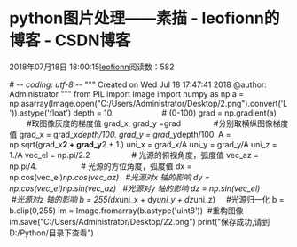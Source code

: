 
# python图片处理——素描 - leofionn的博客 - CSDN博客


2018年07月18日 18:00:15[leofionn](https://me.csdn.net/qq_36142114)阅读数：582


\# -*- coding: utf-8 -*-
"""
Created on Wed Jul 18 17:47:41 2018
@author: Administrator
"""
from PIL import Image
import numpy as np
a = np.asarray(Image.open("C:/Users/Administrator/Desktop/2.png").convert('L')).astype('float')
depth = 10.                      \# (0-100)
grad = np.gradient(a)             \#取图像灰度的梯度值
grad_x, grad_y =grad               \#分别取横纵图像梯度值
grad_x = grad_x*depth/100.
grad_y = grad_y*depth/100.
A = np.sqrt(grad_x**2 + grad_y**2 + 1.)
uni_x = grad_x/A
uni_y = grad_y/A
uni_z = 1./A
vec_el = np.pi/2.2                   \# 光源的俯视角度，弧度值
vec_az = np.pi/4.                    \# 光源的方位角度，弧度值
dx = np.cos(vec_el)*np.cos(vec_az)   \#光源对x 轴的影响
dy = np.cos(vec_el)*np.sin(vec_az)   \#光源对y 轴的影响
dz = np.sin(vec_el)              \#光源对z 轴的影响
b = 255*(dx*uni_x + dy*uni_y + dz*uni_z)     \#光源归一化
b = b.clip(0,255)
im = Image.fromarray(b.astype('uint8'))  \#重构图像
im.save("C:/Users/Administrator/Desktop/22.png")
print("保存成功,请到D:/Python/目录下查看")

